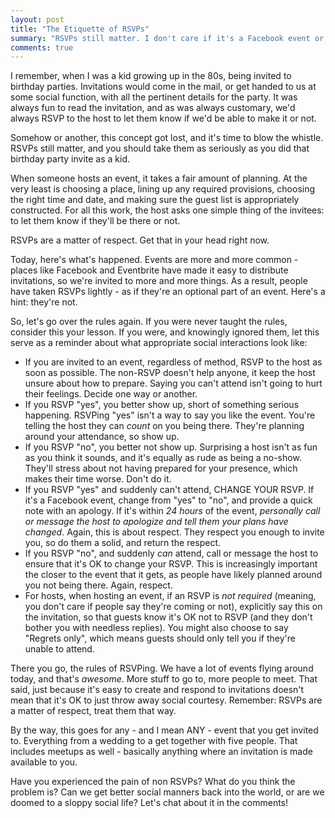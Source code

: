 ```yaml
---
layout: post
title: "The Etiquette of RSVPs"
summary: "RSVPs still matter. I don't care if it's a Facebook event or your sibling's wedding - treat them all with respect."
comments: true
---
```


I remember, when I was a kid growing up in the 80s, being invited to birthday parties. Invitations would come in the mail, or get handed to us at some social function, with all the pertinent details for the party. It was always fun to read the invitation, and as was always customary, we'd always RSVP to the host to let them know if we'd be able to make it or not.

Somehow or another, this concept got lost, and it's time to blow the whistle. RSVPs still matter, and you should take them as seriously as you did that birthday party invite as a kid.

When someone hosts an event, it takes a fair amount of planning. At the very least is choosing a place, lining up any required provisions, choosing the right time and date, and making sure the guest list is appropriately constructed. For all this work, the host asks one simple thing of the invitees: to let them know if they'll be there or not.

RSVPs are a matter of respect. Get that in your head right now.

Today, here's what's happened. Events are more and more common - places like Facebook and Eventbrite have made it easy to distribute invitations, so we're invited to more and more things. As a result, people have taken RSVPs lightly - as if they're an optional part of an event. Here's a hint: they're not.

So, let's go over the rules again. If you were never taught the rules, consider this your lesson. If you were, and knowingly ignored them, let this serve as a reminder about what appropriate social interactions look like:

- If you are invited to an event, regardless of method, RSVP to the host as soon as possible. The non-RSVP doesn't help anyone, it keep the host unsure about how to prepare. Saying you can't attend isn't going to hurt their feelings. Decide one way or another.
- If you RSVP "yes", you better show up, short of something serious happening. RSVPing "yes" isn't a way to say you like the event. You're telling the host they can _count_ on you being there. They're planning around your attendance, so show up.
- If you RSVP "no", you better not show up. Surprising a host isn't as fun as you think it sounds, and it's equally as rude as being a no-show. They'll stress about not having prepared for your presence, which makes their time worse. Don't do it.
- If you RSVP "yes" and suddenly can't attend, CHANGE YOUR RSVP. If it's a Facebook event, change from "yes" to "no", and provide a quick note with an apology. If it's within *24 hours* of the event, *personally call or message the host to apologize and tell them your plans have changed*. Again, this is about respect. They respect you enough to invite you, so do them a solid, and return the respect.
- If you RSVP "no", and suddenly _can_ attend, call or message the host to ensure that it's OK to change your RSVP. This is increasingly important the closer to the event that it gets, as people have likely planned around you not being there. Again, respect.
- For hosts, when hosting an event, if an RSVP is _not required_ (meaning, you don't care if people say they're coming or not), explicitly say this on the invitation, so that guests know it's OK not to RSVP (and they don't bother you with needless replies). You might also choose to say "Regrets only", which means guests should only tell you if they're unable to attend.

There you go, the rules of RSVPing. We have a lot of events flying around today, and that's _awesome_. More stuff to go to, more people to meet. That said, just because it's easy to create and respond to invitations doesn't mean that it's OK to just throw away social courtesy. Remember: RSVPs are a matter of respect, treat them that way.

By the way, this goes for any - and I mean ANY - event that you get invited to. Everything from a wedding to a get together with five people. That includes meetups as well - basically anything where an invitation is made available to you.

Have you experienced the pain of non RSVPs? What do you think the problem is? Can we get better social manners back into the world, or are we doomed to a sloppy social life? Let's chat about it in the comments!
